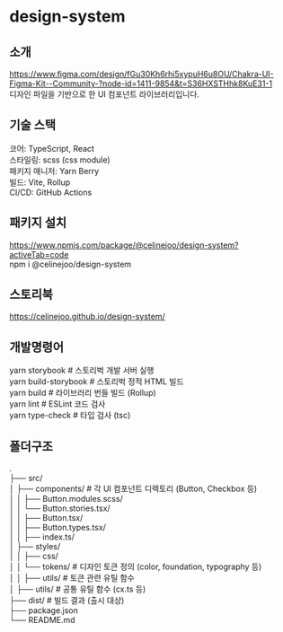 # design-system

## 소개

https://www.figma.com/design/fGu30Kh6rhi5xypuH6u8OU/Chakra-UI-Figma-Kit--Community-?node-id=1411-9854&t=S36HXSTHhk8KuE31-1</br>
디자인 파일을 기반으로 한 UI 컴포넌트 라이브러리입니다.

## 기술 스택

코어: TypeScript, React </br>
스타일링: scss (css module) </br>
패키지 매니저: Yarn Berry</br>
빌드: Vite, Rollup </br>
CI/CD: GitHub Actions </br>

## 패키지 설치

https://www.npmjs.com/package/@celinejoo/design-system?activeTab=code</br>
npm i @celinejoo/design-system

## 스토리북

https://celinejoo.github.io/design-system/

## 개발명령어

yarn storybook # 스토리벅 개발 서버 실행</br>
yarn build-storybook # 스토리벅 정적 HTML 빌드</br>
yarn build # 라이브러리 번들 빌드 (Rollup)</br>
yarn lint # ESLint 코드 검사</br>
yarn type-check # 타입 검사 (tsc)

## 폴더구조

.</br>
├── src/ </br>
│ ├── components/ # 각 UI 컴포넌트 디렉토리 (Button, Checkbox 등)</br>
│ │ ├── Button.modules.scss/</br>
│ │ └── Button.stories.tsx/</br>
│ │ ├── Button.tsx/</br>
│ │ ├── Button.types.tsx/</br>
│ │ ├── index.ts/</br>
│ ├── styles/</br>
│ │ ├── css/</br>
│ │ └── tokens/ # 디자인 토큰 정의 (color, foundation, typography 등)</br>
│ │ ├── utils/ # 토큰 관련 유틸 함수</br>
│ ├── utils/ # 공통 유틸 함수 (cx.ts 등)</br>
├── dist/ # 빌드 결과 (출시 대상)</br>
├── package.json</br>
└── README.md</br>
